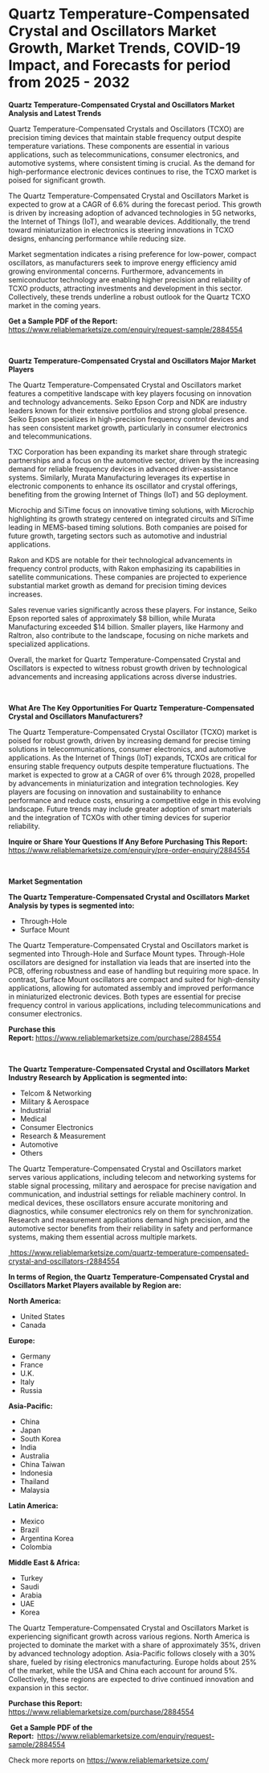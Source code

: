 <p><h1>Quartz Temperature-Compensated Crystal and Oscillators Market Growth, Market Trends, COVID-19 Impact, and Forecasts for period from 2025 - 2032</h1></p><p><strong>Quartz Temperature-Compensated Crystal and Oscillators Market Analysis and Latest Trends</strong></p>
<p><p>Quartz Temperature-Compensated Crystals and Oscillators (TCXO) are precision timing devices that maintain stable frequency output despite temperature variations. These components are essential in various applications, such as telecommunications, consumer electronics, and automotive systems, where consistent timing is crucial. As the demand for high-performance electronic devices continues to rise, the TCXO market is poised for significant growth.</p><p>The Quartz Temperature-Compensated Crystal and Oscillators Market is expected to grow at a CAGR of 6.6% during the forecast period. This growth is driven by increasing adoption of advanced technologies in 5G networks, the Internet of Things (IoT), and wearable devices. Additionally, the trend toward miniaturization in electronics is steering innovations in TCXO designs, enhancing performance while reducing size.</p><p>Market segmentation indicates a rising preference for low-power, compact oscillators, as manufacturers seek to improve energy efficiency amid growing environmental concerns. Furthermore, advancements in semiconductor technology are enabling higher precision and reliability of TCXO products, attracting investments and development in this sector. Collectively, these trends underline a robust outlook for the Quartz TCXO market in the coming years.</p></p>
<p><strong>Get a Sample PDF of the Report:&nbsp;</strong> <a href="https://www.reliablemarketsize.com/enquiry/request-sample/2884554?utm_campaign=2747&utm_medium=2&utm_source=Github&utm_content=ia&utm_term=13032025&utm_id=quartz-temperature-compensated-crystal-and-oscillators">https://www.reliablemarketsize.com/enquiry/request-sample/2884554</a></p>
<p>&nbsp;</p>
<p><strong>Quartz Temperature-Compensated Crystal and Oscillators Major Market Players</strong></p>
<p><p>The Quartz Temperature-Compensated Crystal and Oscillators market features a competitive landscape with key players focusing on innovation and technology advancements. Seiko Epson Corp and NDK are industry leaders known for their extensive portfolios and strong global presence. Seiko Epson specializes in high-precision frequency control devices and has seen consistent market growth, particularly in consumer electronics and telecommunications.</p><p>TXC Corporation has been expanding its market share through strategic partnerships and a focus on the automotive sector, driven by the increasing demand for reliable frequency devices in advanced driver-assistance systems. Similarly, Murata Manufacturing leverages its expertise in electronic components to enhance its oscillator and crystal offerings, benefiting from the growing Internet of Things (IoT) and 5G deployment.</p><p>Microchip and SiTime focus on innovative timing solutions, with Microchip highlighting its growth strategy centered on integrated circuits and SiTime leading in MEMS-based timing solutions. Both companies are poised for future growth, targeting sectors such as automotive and industrial applications.</p><p>Rakon and KDS are notable for their technological advancements in frequency control products, with Rakon emphasizing its capabilities in satellite communications. These companies are projected to experience substantial market growth as demand for precision timing devices increases.</p><p>Sales revenue varies significantly across these players. For instance, Seiko Epson reported sales of approximately $8 billion, while Murata Manufacturing exceeded $14 billion. Smaller players, like Harmony and Raltron, also contribute to the landscape, focusing on niche markets and specialized applications.</p><p>Overall, the market for Quartz Temperature-Compensated Crystal and Oscillators is expected to witness robust growth driven by technological advancements and increasing applications across diverse industries.</p></p>
<p>&nbsp;</p>
<p><strong>What Are The Key Opportunities For Quartz Temperature-Compensated Crystal and Oscillators Manufacturers?</strong></p>
<p><p>The Quartz Temperature-Compensated Crystal Oscillator (TCXO) market is poised for robust growth, driven by increasing demand for precise timing solutions in telecommunications, consumer electronics, and automotive applications. As the Internet of Things (IoT) expands, TCXOs are critical for ensuring stable frequency outputs despite temperature fluctuations. The market is expected to grow at a CAGR of over 6% through 2028, propelled by advancements in miniaturization and integration technologies. Key players are focusing on innovation and sustainability to enhance performance and reduce costs, ensuring a competitive edge in this evolving landscape. Future trends may include greater adoption of smart materials and the integration of TCXOs with other timing devices for superior reliability.</p></p>
<p><strong>Inquire or Share Your Questions If Any Before Purchasing This Report:</strong> <a href="https://www.reliablemarketsize.com/enquiry/pre-order-enquiry/2884554?utm_campaign=2747&utm_medium=2&utm_source=Github&utm_content=ia&utm_term=13032025&utm_id=quartz-temperature-compensated-crystal-and-oscillators">https://www.reliablemarketsize.com/enquiry/pre-order-enquiry/2884554</a></p>
<p>&nbsp;</p>
<p><strong>Market Segmentation</strong></p>
<p><strong>The Quartz Temperature-Compensated Crystal and Oscillators Market Analysis by types is segmented into:</strong></p>
<p><ul><li>Through-Hole</li><li>Surface Mount</li></ul></p>
<p><p>The Quartz Temperature-Compensated Crystal and Oscillators market is segmented into Through-Hole and Surface Mount types. Through-Hole oscillators are designed for installation via leads that are inserted into the PCB, offering robustness and ease of handling but requiring more space. In contrast, Surface Mount oscillators are compact and suited for high-density applications, allowing for automated assembly and improved performance in miniaturized electronic devices. Both types are essential for precise frequency control in various applications, including telecommunications and consumer electronics.</p></p>
<p><strong>Purchase this Report:&nbsp;</strong><a href="https://www.reliablemarketsize.com/purchase/2884554?utm_campaign=2747&utm_medium=2&utm_source=Github&utm_content=ia&utm_term=13032025&utm_id=quartz-temperature-compensated-crystal-and-oscillators">https://www.reliablemarketsize.com/purchase/2884554</a></p>
<p>&nbsp;</p>
<p><strong>The Quartz Temperature-Compensated Crystal and Oscillators Market Industry Research by Application is segmented into:</strong></p>
<p><ul><li>Telcom & Networking</li><li>Military & Aerospace</li><li>Industrial</li><li>Medical</li><li>Consumer Electronics</li><li>Research & Measurement</li><li>Automotive</li><li>Others</li></ul></p>
<p><p>The Quartz Temperature-Compensated Crystal and Oscillators market serves various applications, including telecom and networking systems for stable signal processing, military and aerospace for precise navigation and communication, and industrial settings for reliable machinery control. In medical devices, these oscillators ensure accurate monitoring and diagnostics, while consumer electronics rely on them for synchronization. Research and measurement applications demand high precision, and the automotive sector benefits from their reliability in safety and performance systems, making them essential across multiple markets.</p></p>
<p><a href="https://www.reliablemarketsize.com/quartz-temperature-compensated-crystal-and-oscillators-r2884554?utm_campaign=2747&utm_medium=2&utm_source=Github&utm_content=ia&utm_term=13032025&utm_id=quartz-temperature-compensated-crystal-and-oscillators">&nbsp;https://www.reliablemarketsize.com/quartz-temperature-compensated-crystal-and-oscillators-r2884554</a></p>
<p><strong>In terms of Region, the Quartz Temperature-Compensated Crystal and Oscillators Market Players available by Region are:</strong></p>
<p>
    <p> <strong> North America: </strong>
        <ul>
            <li>United States</li>
            <li>Canada</li>
        </ul>
        </p> 
    <p> <strong> Europe: </strong>
        <ul>
            <li>Germany</li>
            <li>France</li>
            <li>U.K.</li>
            <li>Italy</li>
            <li>Russia</li>
        </ul>
        </p> 
    <p> <strong> Asia-Pacific: </strong>
        <ul>
            <li>China</li>
            <li>Japan</li>
            <li>South Korea</li>
            <li>India</li>
            <li>Australia</li>
            <li>China Taiwan</li>
            <li>Indonesia</li>
            <li>Thailand</li>
            <li>Malaysia</li>
        </ul>
        </p> 
    <p> <strong> Latin America: </strong>
        <ul>
            <li>Mexico</li>
            <li>Brazil</li>
            <li>Argentina Korea</li>
            <li>Colombia</li>
        </ul>
        </p> 
    <p> <strong> Middle East & Africa: </strong>
        <ul>
            <li>Turkey</li>
            <li>Saudi</li>
            <li>Arabia</li>
            <li>UAE</li>
            <li>Korea</li>
        </ul>
    </p>
    </p>
<p><p>The Quartz Temperature-Compensated Crystal and Oscillators Market is experiencing significant growth across various regions. North America is projected to dominate the market with a share of approximately 35%, driven by advanced technology adoption. Asia-Pacific follows closely with a 30% share, fueled by rising electronics manufacturing. Europe holds about 25% of the market, while the USA and China each account for around 5%. Collectively, these regions are expected to drive continued innovation and expansion in this sector.</p></p>
<p><strong>Purchase this Report: </strong><a href="https://www.reliablemarketsize.com/purchase/2884554?utm_campaign=2747&utm_medium=2&utm_source=Github&utm_content=ia&utm_term=13032025&utm_id=quartz-temperature-compensated-crystal-and-oscillators">https://www.reliablemarketsize.com/purchase/2884554</a></p>
<p>&nbsp;<strong>Get a Sample PDF of the Report:&nbsp;&nbsp;</strong><a href="https://www.reliablemarketsize.com/enquiry/request-sample/2884554?utm_campaign=2747&utm_medium=2&utm_source=Github&utm_content=ia&utm_term=13032025&utm_id=quartz-temperature-compensated-crystal-and-oscillators">https://www.reliablemarketsize.com/enquiry/request-sample/2884554</a></p>
<p><strong></strong></p>
<p>Check more reports on <a href="https://www.reliablemarketsize.com/?utm_campaign=2747&utm_medium=2&utm_source=Github&utm_content=ia&utm_term=13032025&utm_id=quartz-temperature-compensated-crystal-and-oscillators">https://www.reliablemarketsize.com/</a></p>